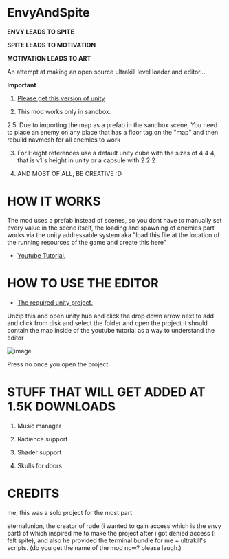 # EnvyAndSpite

**ENVY LEADS TO SPITE**

**SPITE LEADS TO MOTIVATION**

**MOTIVATION LEADS TO ART**

An attempt at making an open source ultrakill level loader and editor...

**Important** 

 1. [Please get this version of unity](https://unity.com/releases/editor/whats-new/2019.4.40)

 2. This mod works only in sandbox.

 2.5. Due to importing the map as a prefab in the sandbox scene, You need to place an enemy on any place that has a floor tag on the "map" and then rebuild navmesh for all enemies to work

 3. For Height references use a default unity cube with the sizes of 4 4 4, that is v1's height in unity or a capsule with 2 2 2

 4. AND MOST OF ALL, BE CREATIVE :D

# HOW IT WORKS

The mod uses a prefab instead of scenes, so you dont have to manually set every value in the scene itself, the loading and spawning of enemies part works via the unity addressable system aka "load this file at the location of the running resources of the game and create this here"

* [Youtube Tutorial.](https://www.youtube.com/watch?v=n5iKxAL-R6U)

# HOW TO USE THE EDITOR

* [The required unity project.](https://drive.google.com/file/d/1o5xY9HRZh7ATEIh0JxT_UfvcNAmiQ0P_/view?usp=sharing)

Unzip this and open unity hub and click the drop down arrow next to add and click from disk and select the folder and open the project it should contain the map inside of the youtube tutorial as a way to understand the editor

![image](https://github.com/Minepool9/EnvyAndSpite/assets/97184060/d86cea4d-9e00-48dd-aa97-8fd10baa6208)

Press no once you open the project

# STUFF THAT WILL GET ADDED AT 1.5K DOWNLOADS

 1. Music manager

 2. Radience support

 3. Shader support

 4. Skulls for doors

# CREDITS 

me, this was a solo project for the most part

eternalunion, the creator of rude (i wanted to gain access which is the envy part) of which inspired me to make the project after i got denied access (i felt spite), and also he provided the terminal bundle for me + ultrakill's scripts. (do you get the name of the mod now? please laugh.)
